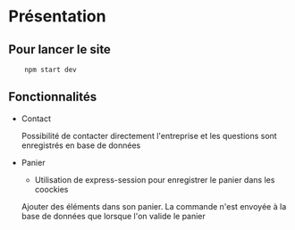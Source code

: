 # Présentation 

## Pour lancer le site 
```
    npm start dev
```

## Fonctionnalités

- Contact

    Possibilité de contacter directement l'entreprise et les questions sont enregistrés en base de données

- Panier
    
    + Utilisation de express-session pour enregistrer le panier dans les coockies

    Ajouter des éléments dans son panier. La commande n'est envoyée à la base de données que lorsque l'on valide le panier
